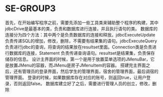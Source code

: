 # SE-GROUP3
首先，在开始编写程序之前，需要先添加一些工具类来辅助整个程序的构建，其中jdbcDrive是最基本的类，负责和数据库进行连接，并且执行语句的类。
数据库的连接分为四个方法：其中两个是负责数据库的连接和释放。jdbcExecuteUpdate负责传递SQL的增加，修改，删除，不需要有结果集的语句。jdbcExecuteQuery负责进行jdbc的查询，将查询的结果放在resultset里面。Connection类是负责进行数据库的连接，Statement 负责传递查询语句。resultset是结果集，负责保存储存的信息。
设计主界面的时候，第一个是用于放置菜单选项的JMenuBar，它是放置JMenu的容器，而JMenu是房子JMenuItem的容器。
搭建完主界面之后，还有管理员的登录界面，然后学生的管理界面，宿舍的管理界面，最后调宿的管理界面。
登录的时候，如果数据库存在对应的账号，则返回true，让用户登录，否则返回false。
数据库建立好了之后，需要进行管理人员的创立，修改，删除
